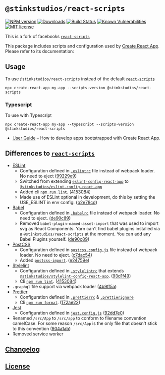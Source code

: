 # `@stinkstudios/react-scripts`

[![NPM version][npm-img]][npm-url] [![Downloads][downloads-img]][npm-url] [![Build Status][travis-img]][travis-url] [![Known Vulnerabilities][snyk-img]][snyk-url] [![MIT license][mit-img]][mit-url]

This is a fork of facebooks [`react-scripts`]

This package includes scripts and configuration used by [Create React App](https://github.com/facebook/create-react-app).<br>
Please refer to its documentation:

## Usage

To use `@stinkstudios/react-scripts` instead of the default [`react-scripts`]

`npx create-react-app my-app --scripts-version @stinkstudios/react-scripts`

### Typescript

To use with Typescript

`npx create-react-app my-app --typescript --scripts-version @stinkstudios/react-scripts`

- [User Guide](https://github.com/Stinkstudios/npm-packages/blob/master/packages/react-scripts/template/README.md) – How to develop apps bootstrapped with Create React App.

## Differences to [`react-scripts`]

- [ESLint]
  - Configuration defined in [`.eslintrc`] file instead of webpack loader. No need to eject ([99229e9](https://github.com/Stinkstudios/npm-packages/commit/99229e9))
  - Switched from extending [`eslint-config-react-app`] to [`@stinkstudios/eslint-config-react-app`]
  - Added cli [`npm run lint`]. ([4153084](https://github.com/Stinkstudios/npm-packages/commit/4153084))
  - Made use of ESLint optional in development, do this by setting the USE_ESLINT in env config. ([b2e78cd](https://github.com/Stinkstudios/npm-packages/commit/b2e78cd))
- [Babel]
  - Configuration defined in [`.babelrc`] file instead of webpack loader. No need to eject. ([de90c89](https://github.com/Stinkstudios/npm-packages/commit/de90c89))
  - Removed `babel-plugin-named-asset-import` that was used to import svg as React Components. Yarn can't find babel plugins installed via a `@stinkstudios/react-scripts` at the moment. You can add any Babel Plugins yourself. ([de90c89](https://github.com/Stinkstudios/npm-packages/commit/de90c89#diff-a7f98c18479be87c9f33e7604dbd1a09L247))
- [PostCSS]
  - Configuration defined in [`postcss.config.js`] file instead of webpack loader. No need to eject. ([c7dac54](https://github.com/Stinkstudios/npm-packages/commit/c7dac54))
  - Added [`postcss-import`]. ([e24759e](https://github.com/Stinkstudios/npm-packages/commit/e24759e))
- [Stylelint]
  - Configuration defined in [`.stylelintrc`] that extends [`@stinkstudios/stylelint-config-react-app`]. ([93d1f49](https://github.com/Stinkstudios/npm-packages/commit/93d1f49))
  - Cli [`npm run lint`]. ([4153084](https://github.com/Stinkstudios/npm-packages/commit/4153084))
- `.graphql` file support via webpack loader ([4b9ff5a](https://github.com/Stinkstudios/npm-packages/commit/4b9ff5a))
- [Prettier]
  - Configuration defined in [`.prettierrc`] & [`.prettierignore`]
  - Cli [`npm run format`]. ([172ae22](https://github.com/Stinkstudios/npm-packages/commit/172ae22))
- [Jest]
  - Configuration defined in [`jest.config.js`] ([92dd7e0](https://github.com/Stinkstudios/npm-packages/commit/92dd7e03ead92ebabf3f7cda1e1a3bc71227238a))
- Renamed `/src/App` to `/src/app` to conform to filename convention camelCase. For some reason `/src/App` is the only file that doesn't stick to this convention ([904a1ab](https://github.com/Stinkstudios/npm-packages/commit/904a1ab))
- Removed service worker

## [Changelog](https://github.com/Stinkstudios/npm-packages/blob/master/packages/react-scripts/CHANGELOG.md)

## [License](https://github.com/Stinkstudios/npm-packages/blob/master/packages/react-scripts/LICENSE)

[downloads-img]: https://img.shields.io/npm/dm/@stinkstudios/react-scripts.svg?style=flat-square
[npm-img]: https://img.shields.io/npm/v/@stinkstudios/react-scripts.svg?style=flat-square
[npm-url]: https://npmjs.org/package/@stinkstudios/react-scripts
[travis-img]: https://travis-ci.com/Stinkstudios/npm-packages.svg?style=flat-square
[travis-url]: https://travis-ci.com/Stinkstudios/npm-packages
[snyk-img]: https://snyk.io/test/github/Stinkstudios/npm-packages/badge.svg?targetFile=packages%2Freact-scripts%2Fpackage.json
[snyk-url]: https://snyk.io/test/github/Stinkstudios/npm-packages?targetFile=packages%2Freact-scripts%2Fpackage.json
[mit-img]: http://img.shields.io/badge/license-MIT-brightgreen.svg
[mit-url]: http://opensource.org/licenses/MIT
[`.prettierrc`]: https://github.com/facebook/create-react-app/tree/master/packages/react-scripts/template/.prettierrc
[`.prettierignore`]: https://github.com/facebook/create-react-app/tree/master/packages/react-scripts/template/.prettierignore
[`react-scripts`]: https://github.com/facebook/create-react-app/tree/master/packages/react-scripts
[`.eslintrc`]: https://github.com/facebook/create-react-app/tree/master/packages/react-scripts/template/.eslintrc
[`.stylelintrc`]: https://github.com/facebook/create-react-app/tree/master/packages/react-scripts/template/.stylelintrc
[`.babelrc`]: https://github.com/facebook/create-react-app/tree/master/packages/react-scripts/template/.babelrc
[`postcss.config.js`]: https://github.com/facebook/create-react-app/tree/master/packages/react-scripts/template/postcss.config.js
[postcss]: https://postcss.org/
[babel]: https://babeljs.io/
[eslint]: https://eslint.org/
[`eslint-config-react-app`]: https://github.com/facebook/create-react-app/tree/master/packages/eslint-config-react-app
[`@stinkstudios/eslint-config-react-app`]: https://github.com/Stinkstudios/npm-packages/tree/master/packages/eslint-config-react-app
[`@stinkstudios/stylelint-config-react-app`]: https://github.com/Stinkstudios/npm-packages/tree/master/packages/stylelint-config-react-app
[`npm run lint`]: https://github.com/Stinkstudios/npm-packages/blob/master/packages/react-scripts/template/README.md#npm-run-lint
[`postcss-import`]: https://github.com/postcss/postcss-import
[stylelint]: https://stylelint.io/
[`npm run format`]: https://github.com/Stinkstudios/npm-packages/blob/master/packages/react-scripts/template/README.md#npm-run-format
[prettier]: https://prettier.io/
[Jest]: https://jestjs.io/
[`jest.config.js`]: https://github.com/facebook/create-react-app/tree/master/packages/react-scripts/template/jest.config.js
